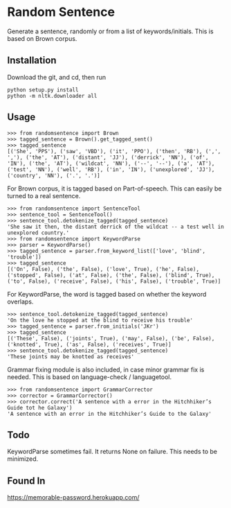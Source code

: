 # Random Sentence

Generate a sentence, randomly or from a list of keywords/initials. This is based on Brown corpus. 

## Installation

Download the git, and cd, then run
```
python setup.py install
python -m nltk.downloader all
```

## Usage


```
>>> from randomsentence import Brown
>>> tagged_sentence = Brown().get_tagged_sent()
>>> tagged_sentence
[('She', 'PPS'), ('saw', 'VBD'), ('it', 'PPO'), ('then', 'RB'), (',', ','), ('the', 'AT'), ('distant', 'JJ'), ('derrick', 'NN'), ('of', 'IN'), ('the', 'AT'), ('wildcat', 'NN'), ('--', '--'), ('a', 'AT'), ('test', 'NN'), ('well', 'RB'), ('in', 'IN'), ('unexplored', 'JJ'), ('country', 'NN'), ('.', '.')]
```

For Brown corpus, it is tagged based on Part-of-speech. This can easily be turned to a real sentence.

```
>>> from randomsentence import SentenceTool
>>> sentence_tool = SentenceTool()
>>> sentence_tool.detokenize_tagged(tagged_sentence)
'She saw it then, the distant derrick of the wildcat -- a test well in unexplored country.'
>>> from randomsentence import KeywordParse
>>> parser = KeywordParse()
>>> tagged_sentence = parser.from_keyword_list(['love', 'blind', 'trouble'])
>>> tagged_sentence
[('On', False), ('the', False), ('love', True), ('he', False), ('stopped', False), ('at', False), ('the', False), ('blind', True), ('to', False), ('receive', False), ('his', False), ('trouble', True)]
```

For KeywordParse, the word is tagged based on whether the keyword overlaps.

```
>>> sentence_tool.detokenize_tagged(tagged_sentence)
'On the love he stopped at the blind to receive his trouble'
>>> tagged_sentence = parser.from_initials('JKr')
>>> tagged_sentence
[('These', False), ('joints', True), ('may', False), ('be', False), ('knotted', True), ('as', False), ('receives', True)]
>>> sentence_tool.detokenize_tagged(tagged_sentence)
'These joints may be knotted as receives'
```

Grammar fixing module is also included, in case minor grammar fix is needed. This is based on language-check / languagetool.

```
>>> from randomsentence import GrammarCorrector
>>> corrector = GrammarCorrector()
>>> corrector.correct('A sentence with a error in the Hitchhiker’s Guide tot he Galaxy')
'A sentence with an error in the Hitchhiker’s Guide to the Galaxy'
```

## Todo
 
KeywordParse sometimes fail. It returns None on failure. This needs to be minimized.

## Found In

https://memorable-password.herokuapp.com/
